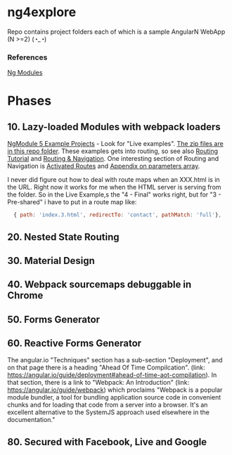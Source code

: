 # ng4explore
Repo contains project folders each of which is a sample AngularN WebApp (N >=2)   (◔_◔)

### References
[Ng Modules](https://angular.io/docs/ts/latest/guide/ngmodule.html)

# Phases
## 10. Lazy-loaded Modules with webpack loaders
[NgModule 5 Example Projects](https://angular.io/docs/ts/latest/guide/ngmodule.html) - Look for "Live examples".  [The zip files are in this repo folder](.ExamplesFromAngujlar.io/ngModuleLiveExamples).  These examples gets into routing, so see also [Routing Tutorial](https://angular.io/docs/ts/latest/tutorial/toh-pt5.html) and [Routing & Navigation](https://angular.io/docs/ts/latest/guide/router.html).  One interesting section of Routing and Navigation is [Activated Routes](https://angular.io/docs/ts/latest/guide/router.html#!#activated-route) and [Appendix on parameters array](https://angular.io/docs/ts/latest/guide/router.html#!#link-parameters-array).

I never did figure out how to deal with route maps when an XXX.html is in the URL.  Right now it works for me when the HTML server is serving from the folder.  So in the Live Example,s the "4 - Final" works right, but for "3 - Pre-shared" i have to put in a route map like:
```javascript
  { path: 'index.3.html', redirectTo: 'contact', pathMatch: 'full'},
```

## 20. Nested State Routing
## 30. Material Design
## 40. Webpack sourcemaps debuggable in Chrome
## 50. Forms Generator
## 60. Reactive Forms Generator
The angular.io "Techniques" section has a sub-section "Deployment", and on that page there is a heading "Ahead Of Time Compilcation".  (link: https://angular.io/guide/deployment#ahead-of-time-aot-compilation).  In that section, there is a link to "Webpack: An Introduction" (link: https://angular.io/guide/webpack) which proclaims "Webpack is a popular module bundler, a tool for bundling application source code in convenient chunks and for loading that code from a server into a browser.  It's an excellent alternative to the SystemJS approach used elsewhere in the documentation."

## 80. Secured with Facebook, Live and Google


